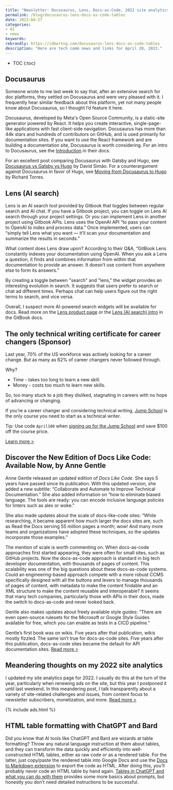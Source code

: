 ```yaml
---
title: "Newsletter: Docusaurus, Lens, Docs-as-Code, 2022 site analytics, and HTML Table formatting"
permalink: /blog/docusaurus-lens-docs-as-code-tables
date: 2023-04-27
categories:
- AI
- news
keywords: 
rebrandly: https://idbwrtng.com/docusaurus-lens-docs-as-code-tables
description: "Here are tech comm news and links for April 28, 2023."
---
```


* TOC
{:toc}

## Docusaurus

Someone wrote to me last week to say that, after an extensive search for doc platforms, they settled on Docusaurus and were very pleased with it. I frequently hear similar feedback about this platform, yet not many people know about Docusaurus, so I thought I’d feature it here.

Docusaurus, developed by Meta's Open Source Community, is a static-site generator powered by React. It helps you create interactive, single-page-like applications with fast client-side navigation. Docusaurus has more than 44k stars and hundreds of contributors on GitHub, and is used primarily for documentation sites. If you want to use the React framework and are building a documentation site, Docusaurus is worth considering. For an intro to Docusaurus, see the [Introduction](https://docusaurus.io/docs) in their docs.

For an excellent post comparing Docusaurus with Gatsby and Hugo, see [Docusaurus vs Gatsby vs Hugo](https://wtjungle.com/blog/docusaurus-gatsby-hugo/) by David Simão. For a counterargument against Docusaurus in favor of Hugo, see [Moving from Docusaurus to Hugo](https://ricard.dev/moving-from-docusaurus-to-hugo/) by Richard Torres.

## Lens (AI search)

Lens is an AI search tool provided by Gitbook that toggles between regular search and AI chat. If you have a Gitbook project, you can toggle on Lens AI search through your project settings. Or you can implement Lens in another project using Gitbook APIs. Lens uses the OpenAI API “to pass your content to OpenAI to index and process data.” Once implemented, users can “simply tell Lens what you want — it’ll scan your documentation and summarize the results in seconds.”

What content does Lens draw upon? According to their Q&A, “GitBook Lens constantly indexes your documentation using OpenAI. When you ask a Lens a question, it finds and combines information from within that documentation to provide an answer. It doesn’t use content from anywhere else to form its answers.” 

By creating a toggle between "search" and "lens," the widget provides an interesting evolution in search. It suggests that users prefer to search or chat ad different times. Perhaps chat can help users figure out the right terms to search, and vice versa.

Overall, I suspect more AI-powered search widgets will be available for docs. Read more on the [Lens product page](https://www.gitbook.com/solutions/ai) or the [Lens (AI search) intro](https://docs.gitbook.com/product-tour/searching-your-content/lens) in the GitBook docs.

## The only technical writing certificate for career changers (Sponsor)

Last year, 70% of the US workforce was actively looking for a career change. But as many as 62% of career changers never followed through.

Why? 

* Time - takes too long to learn a new skill.
* Money - costs too much to learn new skills.

So, too many stuck to a job they disliked, stagnating in careers with no hope of advancing or changing.

If you’re a career changer and considering technical writing, [Jump School](https://idbwrtng.com/becometechnicalwriter2) is the only course you need to start as a technical writer.

Tip: Use code `April100` when [signing up for the Jump School](https://idbwrtng.com/becometechnicalwriter3) and save $100 off the course price.

[Learn more >](https://idbwrtng.com/becometechnicalwriter2)

## Discover the New Edition of Docs Like Code: Available Now, by Anne Gentle

Anne Gentle released an updated edition of *Docs Like Code*. She says 5 years have passed since its publication. With this updated version, she added a new subtitle: “Collaborate and Automate to Improve Technical Documentation.” She also added information on “how to eliminate biased language. The tools are ready: you can encode inclusive language policies for linters such as alex or woke.”

She also made updates about the scale of docs-like-code sites: “While researching, it became apparent how much larger the docs sites are, such as Read the Docs serving 55 million pages a month; wow! And many more teams and organizations have adopted these techniques, so the updates incorporate those examples.” 

The mention of scale is worth commenting on. When docs-as-code approaches first started appearing, they were often for small sites, such as GitHub projects. Now the docs-as-code approach is standard in big tech developer documentation, with thousands of pages of content. This scalability was one of the big questions about these docs-as-code systems. Could an engineering-based approach compete with a more robust CCMS specifically designed with all the buttons and levers to manage thousands of pages of content, with metadata to make the content findable and an XML structure to make the content reusable and interoperable? It seems that many tech companies, particularly those with APIs in their docs, made the switch to docs-as-code and never looked back.

Gentle also makes updates about freely available style guides: “There are even open-source rulesets for the Microsoft or Google Style Guides available for free, which you can enable as tests in a CICD pipeline.” 

Gentle’s first book was on wikis. Five years after that publication, wikis mostly fizzled. The same isn’t true for docs-as-code sites. Five years after this publication, docs-as-code sites became the default for API documentation sites. [Read more >](https://justwriteclick.com/2022/12/07/discover-the-new-edition-of-docs-like-code-available-now/) 

## Meandering thoughts on my 2022 site analytics

I updated my site analytics page for 2022. I usually do this at the turn of the year, particularly when renewing ads on the site, but this year I postponed it until last weekend. In this meandering post, I talk transparently about a variety of site-related challenges and issues, from content focus to newsletter subscribers, monetization, and more. [Read more >](https://idbwrtng.com/site-analytics-2022)

{% include ads.html %}

## HTML table formatting with ChatGPT and Bard

Did you know that AI tools like ChatGPT and Bard are wizards at table formatting? Throw any natural language instruction at them about tables, and they can transform the data quickly and efficiently into well-constructed HTML tables, either as raw code or as a rendered table. For the latter, just copy/paste the rendered table into Google Docs and use the [Docs to Markdown extension](https://workspace.google.com/u/0/marketplace/app/docs_to_markdown/700168918607) to export the code as HTML. After doing this, you’ll probably never code an HTML table by hand again. [Tables in ChatGPT and what you can do with them](https://chatgpt-guide.se/tables-in-chatgpt-and-what-you-can-do-with-them)  provides some more basics about prompts, but honestly you don’t need detailed instructions to be successful.